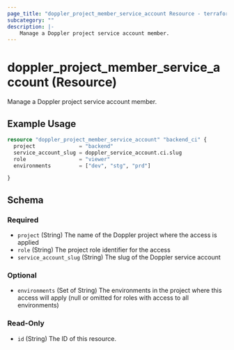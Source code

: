 ```yaml
---
page_title: "doppler_project_member_service_account Resource - terraform-provider-doppler"
subcategory: ""
description: |-
	Manage a Doppler project service account member.
---
```


# doppler_project_member_service_account (Resource)

Manage a Doppler project service account member.

## Example Usage

```terraform
resource "doppler_project_member_service_account" "backend_ci" {
  project              = "backend"
  service_account_slug = doppler_service_account.ci.slug
  role                 = "viewer"
  environments         = ["dev", "stg", "prd"]

}
```

<!-- schema generated by tfplugindocs -->
## Schema

### Required

- `project` (String) The name of the Doppler project where the access is applied
- `role` (String) The project role identifier for the access
- `service_account_slug` (String) The slug of the Doppler service account

### Optional

- `environments` (Set of String) The environments in the project where this access will apply (null or omitted for roles with access to all environments)

### Read-Only

- `id` (String) The ID of this resource.
